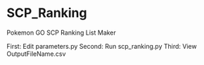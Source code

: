 # SCP_Ranking
Pokemon GO SCP Ranking List Maker

First: Edit parameters.py
Second: Run scp_ranking.py
Third: View OutputFileName.csv
